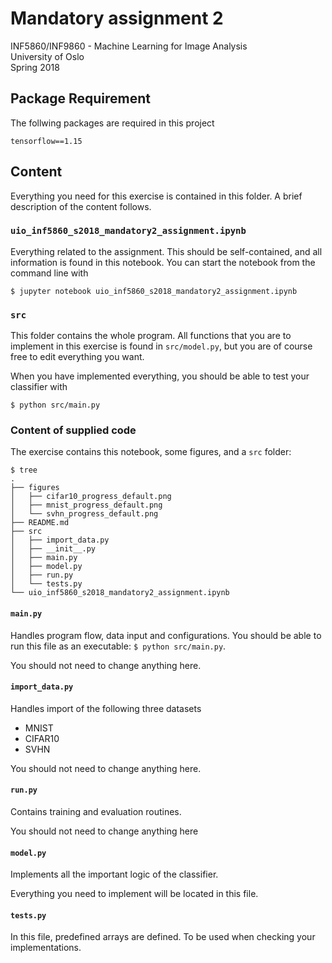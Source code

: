 # Mandatory assignment 2

INF5860/INF9860 - Machine Learning for Image Analysis\
University of Oslo\
Spring 2018

## Package Requirement

The follwing packages are required in this project
```
tensorflow==1.15
```



## Content

Everything you need for this exercise is contained in this folder. A brief description of the
content follows.

### `uio_inf5860_s2018_mandatory2_assignment.ipynb`

Everything related to the assignment. This should be self-contained, and all information is found
in this notebook. You can start the notebook from the command line with

```
$ jupyter notebook uio_inf5860_s2018_mandatory2_assignment.ipynb
```

### `src`

This folder contains the whole program. All functions that you are to implement in this exercise is
found in `src/model.py`, but you are of course free to edit everything you want.

When you have implemented everything, you should be able to test your classifier with

```
$ python src/main.py
```

### Content of supplied code

The exercise contains this notebook, some figures, and a `src` folder:

```
$ tree
.
├── figures
│   ├── cifar10_progress_default.png
│   ├── mnist_progress_default.png
│   └── svhn_progress_default.png
├── README.md
├── src
│   ├── import_data.py
│   ├── __init__.py
│   ├── main.py
│   ├── model.py
│   ├── run.py
│   └── tests.py
└── uio_inf5860_s2018_mandatory2_assignment.ipynb
```

#### `main.py`

Handles program flow, data input and configurations. You should be able to run this file as an executable: `$ python src/main.py`.

You should not need to change anything here.


#### `import_data.py`

Handles import of the following three datasets

- MNIST
- CIFAR10
- SVHN

You should not need to change anything here.


#### `run.py`

Contains training and evaluation routines.

You should not need to change anything here

#### `model.py`

Implements all the important logic of the classifier.

Everything you need to implement will be located in this file.

#### `tests.py`

In this file, predefined arrays are defined. To be used when checking your implementations.
